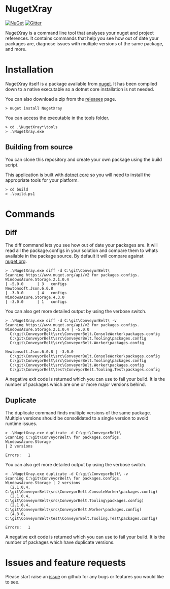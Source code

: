 # NugetXray

[![NuGet](https://img.shields.io/nuget/v/NugetXray.svg?maxAge=2592000)](https://www.nuget.org/packages/NugetXray/) [![Gitter](https://img.shields.io/gitter/room/nwjs/nw.js.svg?maxAge=2592000)](https://gitter.im/NugetXray/Lobby)

NugetXray is a command line tool that analyses your nuget and project references. It contains commands that help you see 
how out of date your packages are, diagnose issues with multiple versions of the same package, and more. 

# Installation

NugetXray itself is a package available from [nuget](https://www.nuget.org/packages/NugetXray/). It has been compiled 
down to a native executable so a dotnet core installation is not needed.

You can also download a zip from the [releases](https://github.com/naeemkhedarun/NugetXray/releases) page.

```
> nuget install NugetXray
```

You can access the executable in the tools folder.

```
> cd .\NugetXray*\tools
> .\NugetXray.exe
```

## Building from source

You can clone this repository and create your own package using the build script.

This application is built with [dotnet core](https://www.microsoft.com/net/core) so you will need
to install the appropriate tools for your platform.

```
> cd build
> .\build.ps1
```

# Commands

## Diff

The diff command lets you see how out of date your packages are. It will read all the package.configs in your solution
and compare them to whats available in the package source. By default it will compare against [nuget.org](http://nuget.org).

```
> .\NugetXray.exe diff -d C:\git\ConveyorBelt\
Scanning https://www.nuget.org/api/v2 for packages.configs.
WindowsAzure.Storage.2.1.0.4                                           | -5.0.0      | 3   configs
Newtonsoft.Json.6.0.8                                                  | -3.0.0      | 4   configs
WindowsAzure.Storage.4.3.0                                             | -3.0.0      | 1   configs
```

You can also get more detailed output by using the verbose switch.

```
> .\NugetXray.exe diff -d C:\git\ConveyorBelt\ -v
Scanning https://www.nuget.org/api/v2 for packages.configs.
WindowsAzure.Storage.2.1.0.4 | -5.0.0
  C:\git\ConveyorBelt\src\ConveyorBelt.ConsoleWorker\packages.config
  C:\git\ConveyorBelt\src\ConveyorBelt.Tooling\packages.config
  C:\git\ConveyorBelt\src\ConveyorBelt.Worker\packages.config

Newtonsoft.Json.6.0.8 | -3.0.0
  C:\git\ConveyorBelt\src\ConveyorBelt.ConsoleWorker\packages.config
  C:\git\ConveyorBelt\src\ConveyorBelt.Tooling\packages.config
  C:\git\ConveyorBelt\src\ConveyorBelt.Worker\packages.config
  C:\git\ConveyorBelt\test\ConveyorBelt.Tooling.Test\packages.config
```

A negative exit code is returned which you can use to fail your build. It is the number of packages which are one or 
more major versions behind.

## Duplicate

The duplicate command finds multiple versions of the same package. Multiple versions should be consolidated to a single version 
to avoid runtime issues.

```
> .\NugetXray.exe duplicate -d C:\git\ConveyorBelt\
Scanning C:\git\ConveyorBelt\ for packages.configs.
WindowsAzure.Storage                                                   | 2 versions

Errors:   1
```

You can also get more detailed output by using the verbose switch.

```
> .\NugetXray.exe duplicate -d C:\git\ConveyorBelt\ -v
Scanning C:\git\ConveyorBelt\ for packages.configs.
WindowsAzure.Storage | 2 versions
  (2.1.0.4, C:\git\ConveyorBelt\src\ConveyorBelt.ConsoleWorker\packages.config)
  (2.1.0.4, C:\git\ConveyorBelt\src\ConveyorBelt.Tooling\packages.config)
  (2.1.0.4, C:\git\ConveyorBelt\src\ConveyorBelt.Worker\packages.config)
  (4.3.0, C:\git\ConveyorBelt\test\ConveyorBelt.Tooling.Test\packages.config)

Errors:   1
```

A negative exit code is returned which you can use to fail your build. It is the number of packages which have duplicate versions.

# Issues and feature requests

Please start raise an [issue](https://github.com/naeemkhedarun/NugetXray/issues) on github for any bugs or 
features you would like to see.
